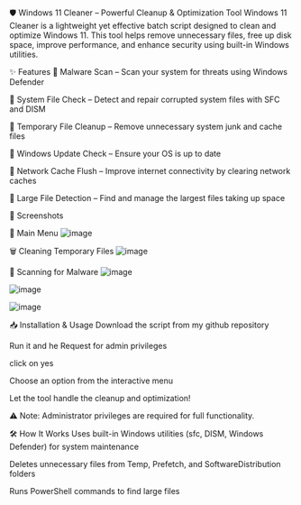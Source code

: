 🛡 Windows 11 Cleaner – Powerful Cleanup & Optimization Tool
Windows 11 Cleaner is a lightweight yet effective batch script designed to clean and optimize Windows 11. This tool helps remove unnecessary files, free up disk space, improve performance, and enhance security using built-in Windows utilities.

✨ Features
🔹 Malware Scan – Scan your system for threats using Windows Defender

🔹 System File Check – Detect and repair corrupted system files with SFC and DISM

🔹 Temporary File Cleanup – Remove unnecessary system junk and cache files

🔹 Windows Update Check – Ensure your OS is up to date

🔹 Network Cache Flush – Improve internet connectivity by clearing network caches

🔹 Large File Detection – Find and manage the largest files taking up space


📸 Screenshots

🚀 Main Menu
![image](https://github.com/user-attachments/assets/0ebf0612-b4bf-4543-9591-a0082e7fb92f)

🗑 Cleaning Temporary Files
![image](https://github.com/user-attachments/assets/c47d64e0-30fc-430b-a870-5da417f7b6e9)

🔎 Scanning for Malware
![image](https://github.com/user-attachments/assets/45adefea-d988-4ad1-ad40-74553273c3d9)

![image](https://github.com/user-attachments/assets/99fb5f85-688c-49ee-9def-317f85c907e4)

![image](https://github.com/user-attachments/assets/574eb236-40e0-4134-ac2d-53c09212c2fe)

📥 Installation & Usage
Download the script from my github repository

Run it and he Request for admin privileges

click on yes

Choose an option from the interactive menu

Let the tool handle the cleanup and optimization!

⚠️ Note: Administrator privileges are required for full functionality.

🛠 How It Works
Uses built-in Windows utilities (sfc, DISM, Windows Defender) for system maintenance

Deletes unnecessary files from Temp, Prefetch, and SoftwareDistribution folders

Runs PowerShell commands to find large files
